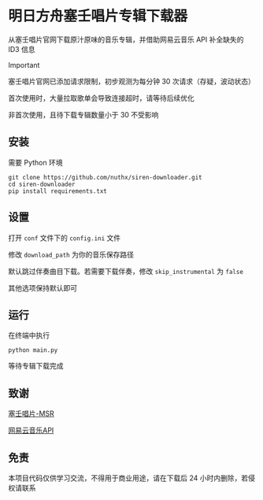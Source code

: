 # 明日方舟塞壬唱片专辑下载器

从塞壬唱片官网下载原汁原味的音乐专辑，并借助网易云音乐 API 补全缺失的 ID3 信息

> [!IMPORTANT]  
> 塞壬唱片官网已添加请求限制，初步观测为每分钟 30 次请求（存疑，波动状态）
> 
> 首次使用时，大量拉取歌单会导致连接超时，请等待后续优化
> 
> 非首次使用，且待下载专辑数量小于 30 不受影响

## 安装

需要 Python 环境

```
git clone https://github.com/nuthx/siren-downloader.git
cd siren-downloader
pip install requirements.txt
```

## 设置

打开 `conf` 文件下的 `config.ini` 文件

修改 `download_path` 为你的音乐保存路径

默认跳过伴奏曲目下载。若需要下载伴奏，修改 `skip_instrumental` 为 `false`

其他选项保持默认即可

## 运行

在终端中执行

```
python main.py
```

等待专辑下载完成

## 致谢

[塞壬唱片-MSR](https://monster-siren.hypergryph.com/)

[网易云音乐API](https://gitlab.com/Binaryify/neteasecloudmusicapi)

## 免责

本项目代码仅供学习交流，不得用于商业用途，请在下载后 24 小时内删除，若侵权请联系
